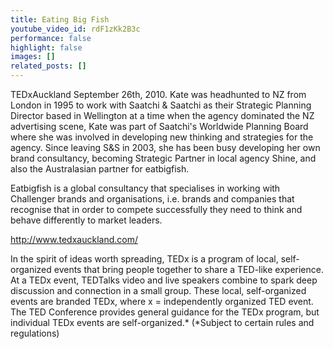 ```yaml
---
title: Eating Big Fish
youtube_video_id: rdF1zKk2B3c
performance: false
highlight: false
images: []
related_posts: []
---
```


TEDxAuckland September 26th, 2010.
Kate was headhunted to NZ from London in 1995 to work with Saatchi & Saatchi as their Strategic Planning Director based in Wellington at a time when the agency dominated the NZ advertising scene,  Kate was part of Saatchi's Worldwide Planning Board where she was involved in developing new thinking and strategies for the agency. Since leaving S&S in 2003, she has been busy developing her own brand consultancy, becoming Strategic Partner in local agency Shine, and also the Australasian partner for eatbigfish.

Eatbigfish is a global consultancy that specialises in working with Challenger brands and organisations, i.e. brands and companies that recognise that in order to compete successfully they need to think and behave differently to market leaders.

http://www.tedxauckland.com/

In the spirit of ideas worth spreading, TEDx is a program of local, self-organized events that bring people together to share a TED-like experience. At a TEDx event, TEDTalks video and live speakers combine to spark deep discussion and connection in a small group. These local, self-organized events are branded TEDx, where x = independently organized TED event. The TED Conference provides general guidance for the TEDx program, but individual TEDx events are self-organized.* (*Subject to certain rules and regulations)
